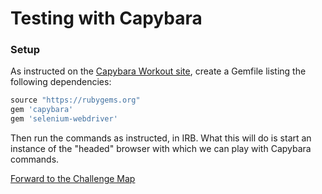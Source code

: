 # Testing with Capybara

### Setup

As instructed on the [Capybara Workout site](https://capybaraworkout.herokuapp.com/),
create a Gemfile listing the following dependencies:

```ruby
source "https://rubygems.org"
gem 'capybara'
gem 'selenium-webdriver'
```

Then run the commands as instructed, in IRB. What this will do is start an instance
of the "headed" browser with which we can play with Capybara commands.

[Forward to the Challenge Map](../challenge%20READMEs/README.md)
